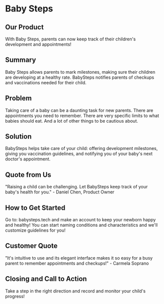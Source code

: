 # Baby Steps #
 
## Our Product ##
  With Baby Steps, parents can now keep track of their children's development and appointments!

## Summary ##
  Baby Steps allows parents to mark milestones, making sure their children are developing at a healthy rate. BabySteps notifies parents of checkups and vaccinations needed for their child.

## Problem ##
  Taking care of a baby can be a daunting task for new parents. There are appointments you need to remember. There are very specific limits to what babies should eat. And a lot of other things to be cautious about. 

## Solution ##
  BabySteps helps take care of your child: offering development milestones, giving you vaccination guidelines, and notifying you of your baby's next doctor's appointment.

## Quote from Us ##
  "Raising a child can be challenging. Let BabySteps keep track of your baby's health for you." 
  	- Daniel Chen, Product Owner

## How to Get Started ##
  Go to: babysteps.tech and make an account to keep your newborn happy and healthy! You can start naming conditions and characteristics and we'll customize guidelines for you!

## Customer Quote ##
  "It's intuitive to use and its elegant interface makes it so easy for a busy parent to remember appointments and checkups!" - Carmela Soprano 

## Closing and Call to Action ##
  Take a step in the right direction and record and monitor your child's progress!
